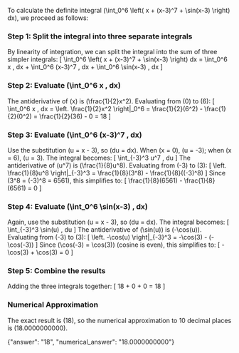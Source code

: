 

To calculate the definite integral \(\int_0^6 \left( x + (x-3)^7 + \sin(x-3) \right) dx\), we proceed as follows:

### Step 1: Split the integral into three separate integrals
By linearity of integration, we can split the integral into the sum of three simpler integrals:
\[
\int_0^6 \left( x + (x-3)^7 + \sin(x-3) \right) dx = \int_0^6 x \, dx + \int_0^6 (x-3)^7 \, dx + \int_0^6 \sin(x-3) \, dx
\]

### Step 2: Evaluate \(\int_0^6 x \, dx\)
The antiderivative of \(x\) is \(\frac{1}{2}x^2\). Evaluating from \(0\) to \(6\):
\[
\int_0^6 x \, dx = \left. \frac{1}{2}x^2 \right|_0^6 = \frac{1}{2}(6^2) - \frac{1}{2}(0^2) = \frac{1}{2}(36) - 0 = 18
\]

### Step 3: Evaluate \(\int_0^6 (x-3)^7 \, dx\)
Use the substitution \(u = x - 3\), so \(du = dx\). When \(x = 0\), \(u = -3\); when \(x = 6\), \(u = 3\). The integral becomes:
\[
\int_{-3}^3 u^7 \, du
\]
The antiderivative of \(u^7\) is \(\frac{1}{8}u^8\). Evaluating from \(-3\) to \(3\):
\[
\left. \frac{1}{8}u^8 \right|_{-3}^3 = \frac{1}{8}(3^8) - \frac{1}{8}((-3)^8)
\]
Since \(3^8 = (-3)^8 = 6561\), this simplifies to:
\[
\frac{1}{8}(6561) - \frac{1}{8}(6561) = 0
\]

### Step 4: Evaluate \(\int_0^6 \sin(x-3) \, dx\)
Again, use the substitution \(u = x - 3\), so \(du = dx\). The integral becomes:
\[
\int_{-3}^3 \sin(u) \, du
\]
The antiderivative of \(\sin(u)\) is \(-\cos(u)\). Evaluating from \(-3\) to \(3\):
\[
\left. -\cos(u) \right|_{-3}^3 = -\cos(3) - (-\cos(-3))
\]
Since \(\cos(-3) = \cos(3)\) (cosine is even), this simplifies to:
\[
-\cos(3) + \cos(3) = 0
\]

### Step 5: Combine the results
Adding the three integrals together:
\[
18 + 0 + 0 = 18
\]

### Numerical Approximation
The exact result is \(18\), so the numerical approximation to 10 decimal places is \(18.0000000000\).

{"answer": "18", "numerical_answer": "18.0000000000"}